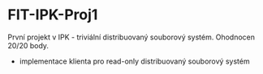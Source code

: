# FIT-IPK-Proj1

První projekt v IPK - triviální distribuovaný souborový systém. Ohodnocen 20/20 body.
- implementace klienta pro read-only distribuovaný souborový systém
